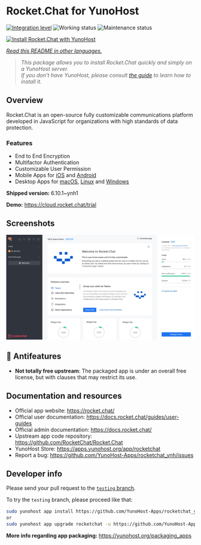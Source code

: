 <!--
N.B.: This README was automatically generated by <https://github.com/YunoHost/apps/tree/master/tools/readme_generator>
It shall NOT be edited by hand.
-->

# Rocket.Chat for YunoHost

[![Integration level](https://dash.yunohost.org/integration/rocketchat.svg)](https://ci-apps.yunohost.org/ci/apps/rocketchat/) ![Working status](https://ci-apps.yunohost.org/ci/badges/rocketchat.status.svg) ![Maintenance status](https://ci-apps.yunohost.org/ci/badges/rocketchat.maintain.svg)

[![Install Rocket.Chat with YunoHost](https://install-app.yunohost.org/install-with-yunohost.svg)](https://install-app.yunohost.org/?app=rocketchat)

*[Read this README in other languages.](./ALL_README.md)*

> *This package allows you to install Rocket.Chat quickly and simply on a YunoHost server.*  
> *If you don't have YunoHost, please consult [the guide](https://yunohost.org/install) to learn how to install it.*

## Overview

Rocket.Chat is an open-source fully customizable communications platform developed in JavaScript for organizations with high standards of data protection.

### Features

- End to End Encryption
- Multifactor Authentication
- Customizable User Permission
- Mobile Apps for [iOS](https://apps.apple.com/app/rocket-chat/id1148741252) and [Android](https://play.google.com/store/apps/details?id=chat.rocket.android)
- Desktop Apps for [macOS](https://apps.apple.com/br/app/rocket-chat/id1086818840), [Linux](https://snapcraft.io/rocketchat-desktop) and [Windows](https://releases.rocket.chat/desktop/latest/download)

**Shipped version:** 6.10.1~ynh1

**Demo:** <https://cloud.rocket.chat/trial>

## Screenshots

![Screenshot of Rocket.Chat](./doc/screenshots/screenshot.jpg)

## :red_circle: Antifeatures

- **Not totally free upstream**: The packaged app is under an overall free license, but with clauses that may restrict its use.

## Documentation and resources

- Official app website: <https://rocket.chat/>
- Official user documentation: <https://docs.rocket.chat/guides/user-guides>
- Official admin documentation: <https://docs.rocket.chat/>
- Upstream app code repository: <https://github.com/RocketChat/Rocket.Chat>
- YunoHost Store: <https://apps.yunohost.org/app/rocketchat>
- Report a bug: <https://github.com/YunoHost-Apps/rocketchat_ynh/issues>

## Developer info

Please send your pull request to the [`testing` branch](https://github.com/YunoHost-Apps/rocketchat_ynh/tree/testing).

To try the `testing` branch, please proceed like that:

```bash
sudo yunohost app install https://github.com/YunoHost-Apps/rocketchat_ynh/tree/testing --debug
or
sudo yunohost app upgrade rocketchat -u https://github.com/YunoHost-Apps/rocketchat_ynh/tree/testing --debug
```

**More info regarding app packaging:** <https://yunohost.org/packaging_apps>
